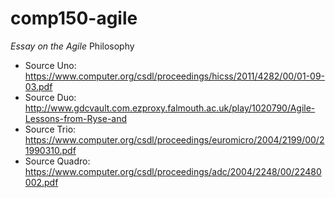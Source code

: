 # comp150-agile

_Essay on the_ *Agile* Philosophy

- Source Uno: https://www.computer.org/csdl/proceedings/hicss/2011/4282/00/01-09-03.pdf
- Source Duo: http://www.gdcvault.com.ezproxy.falmouth.ac.uk/play/1020790/Agile-Lessons-from-Ryse-and
- Source Trio: https://www.computer.org/csdl/proceedings/euromicro/2004/2199/00/21990310.pdf
- Source Quadro: https://www.computer.org/csdl/proceedings/adc/2004/2248/00/22480002.pdf
